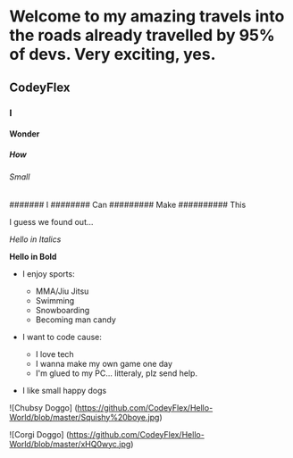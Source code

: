# Welcome to my amazing travels into the roads already travelled by 95% of devs. Very exciting, yes.
## CodeyFlex
### I
#### Wonder
##### How
###### Small
####### I
######## Can
######### Make
########## This

I guess we found out...

*Hello in Italics*

**Hello in Bold**

* I enjoy sports:
  * MMA/Jiu Jitsu
  * Swimming
  * Snowboarding
  * Becoming man candy
  
* I want to code cause:
  * I love tech
  * I wanna make my own game one day
  * I'm glued to my PC... litteraly, plz send help.
  
* I like small happy dogs
  
![Chubsy Doggo] (https://github.com/CodeyFlex/Hello-World/blob/master/Squishy%20boye.jpg)
  
![Corgi Doggo] (https://github.com/CodeyFlex/Hello-World/blob/master/xHQ0wyc.jpg)
